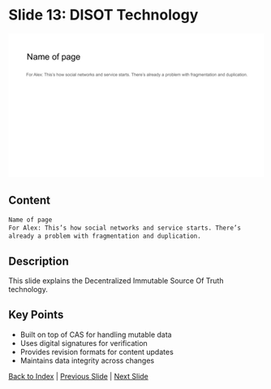 # Slide 13: DISOT Technology

![Slide 13](../images/slide13.png)

## Content

```
Name of page 
For Alex: This’s how social networks and service starts. There’s already a problem with fragmentation and duplication.
```

## Description

This slide explains the Decentralized Immutable Source Of Truth technology.

## Key Points

- Built on top of CAS for handling mutable data
- Uses digital signatures for verification
- Provides revision formats for content updates
- Maintains data integrity across changes

[Back to Index](../README.md) | [Previous Slide](slide12.md) | [Next Slide](slide14.md)